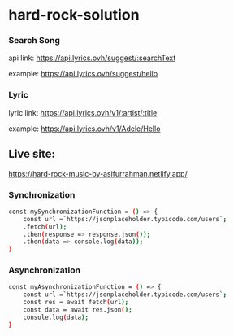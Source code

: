 # hard-rock-solution
### Search Song
api link: https://api.lyrics.ovh/suggest/:searchText

example: https://api.lyrics.ovh/suggest/hello

### Lyric
lyric link: https://api.lyrics.ovh/v1/:artist/:title

example: https://api.lyrics.ovh/v1/Adele/Hello

## Live site:
https://hard-rock-music-by-asifurrahman.netlify.app/

### Synchronization
```bash
const mySynchronizationFunction = () => {
    const url =`https://jsonplaceholder.typicode.com/users`;
    .fetch(url);
    .then(response => response.json());
    .then(data => console.log(data));
}
```
### Asynchronization
```bash
const myAsynchronizationFunction = () => {
    const url =`https://jsonplaceholder.typicode.com/users`;
    const res = await fetch(url);
    const data = await res.json();
    console.log(data);
}
```